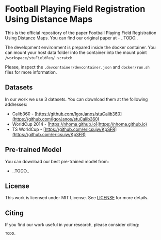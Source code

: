 # Football Playing Field Registration Using Distance Maps

This is the official repository of the paper Football Playing Field Registration Using Distance Maps.
You can find our original paper at - ..TODO..



The development environment is prepared inside the docker container. You can mount your host 
data folder into the container into the mount point `/workspace/stuFieldReg/.scratch`.

Please, inspect the `.devcontainer/devcontainer.json` and `docker/run.sh` files for more information.


## Datasets

In our work we use 3 datasets. You can download them at the following addresses:
 - Calib360 - [https://github.com/IgorJanos/stuCalib360](https://github.com/IgorJanos/stuCalib360)
 - WorldCup 2014 - [https://nhoma.github.io](https://nhoma.github.io)
 - TS WorldCup - [https://github.com/ericsujw/KpSFR](https://github.com/ericsujw/KpSFR)

## Pre-trained Model

You can download our best pre-trained model from:

 - ..TODO..

## License

This work is licensed under MIT License. See [LICENSE](./LICENSE) for more details.

## Citing

If you find our work useful in your research, please consider citing:

```
TODO.
```

